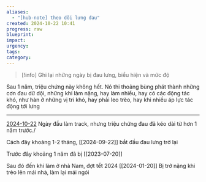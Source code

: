 ```yaml
---
aliases:
  - "[hub-note] theo dõi lưng đau"
created: 2024-10-22 10:41
progress: raw
blueprint: 
impact: 
urgency: 
tags: 
category:
---
```

> [!info]
> Ghi lại những ngày bị đau lưng, biểu hiện và mức độ

Sau 1 năm, triệu chứng này không hết. Nó thi thoảng bùng phát thành những cơn đau dữ dội, những khi làm nặng, hay làm nhiều, hay có các động tác khó, như hàn ở những vị trí khó, hay phải leo trèo, hay khi nhiều áp lực tác động tới lưng

---
[2024-10-22](../2.%20Track/2024-10-22.md)
Ngày đầu làm track, nhưng triệu chứng đau đã kéo dài từ hơn 1 năm trước./

Cách đây khoảng 1-2 tháng, [[2024-09-22]]
bắt đầu đau lưng trở lại

Trước đây khoảng 1 năm đã bị
[[2023-07-20]]

Sau đó đến khi làm ở nhà Nam, đợt tểt 2024
[[2024-01-20]]
Bị trở nặng khi trèo lên mái nhà, làm lại mái ngói